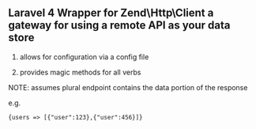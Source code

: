 Laravel 4 Wrapper for Zend\Http\Client a gateway for using a remote API as your data store
------------------------

1) allows for configuration via a config file

2) provides magic methods for all verbs

NOTE: assumes plural endpoint contains the data portion of the response

e.g. 

````
{users => [{"user":123},{"user":456}]}
````